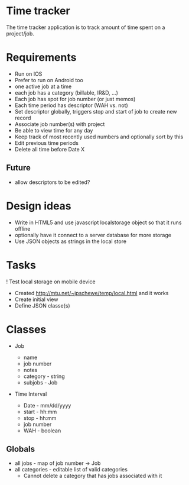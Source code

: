 Time tracker
===========

The time tracker application is to track amount of time spent on a
project/job.


Requirements
============

* Run on IOS
* Prefer to run on Android too
* one active job at a time
* each job has a category (billable, IR&D, ...)
* Each job has spot for job number (or just memos)
* Each time period has descriptor (WAH vs. not)
* Set descriptor globally, triggers stop and start of job to create new record
* Associate job number(s) with project
* Be able to view time for any day
* Keep track of most recently used numbers and optionally sort by this
* Edit previous time periods
* Delete all time before Date X

Future
------
* allow descriptors to be edited?


Design ideas
============

* Write in HTML5 and use javascript localstorage object so that it runs offline
* optionally have it connect to a server database for more storage
* Use JSON objects as strings in the local store


Tasks
=====

! Test local storage on mobile device
  * Created http://mtu.net/~jpschewe/temp/local.html and it works
* Create initial view
* Define JSON classe(s)


Classes
=======

* Job
  * name
  * job number
  * notes
  * category - string
  * subjobs - Job

* Time Interval
  * Date - mm/dd/yyyy
  * start - hh:mm
  * stop - hh:mm
  * job number
  * WAH - boolean

Globals
-------

* all jobs - map of job number -> Job
* all categories - editable list of valid categories
  * Cannot delete a category that has jobs associated with it
